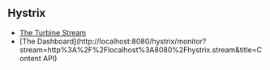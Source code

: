 

## Hystrix

- [The Turbine Stream](http://localhost:8080/hystrix.stream)
- [The Dashboard](http://localhost:8080/hystrix/monitor?stream=http%3A%2F%2Flocalhost%3A8080%2Fhystrix.stream&title=Content API)

